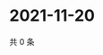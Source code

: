 # 2021-11-20

共 0 条

<!-- BEGIN WEIBO -->
<!-- 最后更新时间 Sat Nov 20 2021 17:08:42 GMT+0800 (China Standard Time) -->

<!-- END WEIBO -->
